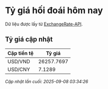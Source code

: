 # Tỷ giá hối đoái hôm nay

Dữ liệu được lấy từ [ExchangeRate-API](https://www.exchangerate-api.com/).

## Tỷ giá cập nhật

| Cặp tiền tệ | Tỷ giá |
|---|---|
| USD/VND | 26257.7697 |
| USD/CNY | 7.1289 |

*Cập nhật lần cuối: 2025-09-08 03:34:26*

